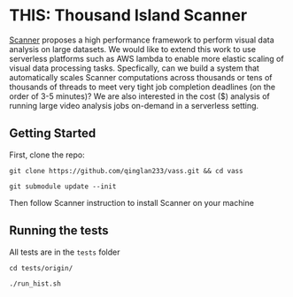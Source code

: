 # THIS: Thousand Island Scanner

[Scanner](https://github.com/scanner-research/scanner) proposes a high
performance framework to perform visual data analysis on large datasets. We
would like to extend this work to use serverless platforms such as AWS lambda to
enable more elastic scaling of visual data processing tasks. Specfically, can we build a system that automatically scales Scanner computations across thousands or tens of thousands of threads to meet very tight job completion deadlines (on the order of 3-5 minutes)? We are also interested in the cost ($) analysis of running large video analysis jobs on-demand in a serverless setting.

## Getting Started
First, clone the repo:
```
git clone https://github.com/qinglan233/vass.git && cd vass 

git submodule update --init
```
Then follow Scanner instruction to install Scanner on your machine

## Running the tests
All tests are in the `tests` folder
```
cd tests/origin/ 

./run_hist.sh
```
